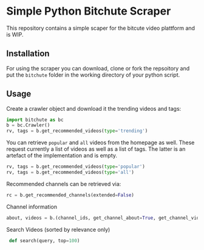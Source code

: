 # Simple Python Bitchute Scraper

This repository contains a simple scaper for the bitcute video plattform and is WIP.


## Installation

For using the scraper you can download, clone or fork the repsoitory and put the ```bitchute``` folder in the working directory of your python script.

## Usage

Create a crawler object and download it the trending videos and tags:

```Python
import bitchute as bc
b = bc.Crawler()        
rv, tags = b.get_recommended_videos(type='trending')
```

You can retrieve ```popular``` and ```all``` videos from the homepage as well. These request currently a list of videos as well as a list of tags. The latter is an artefact of the implementation and is empty.

```Python
rv, tags = b.get_recommended_videos(type='popular')
rv, tags = b.get_recommended_videos(type='all')
```

Recommended channels can be retrieved via:

```Python
rc = b.get_recommended_channels(extended=False)
```

Channel information

```Python
about, videos = b.(channel_ids, get_channel_about=True, get_channel_videos=True)
```

Search Videos (sorted by relevance only)

```Python
 def search(query, top=100)
```